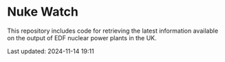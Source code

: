 # Nuke Watch

This repository includes code for retrieving the latest information available on the output of EDF nuclear power plants in the UK.

Last updated: 2024-11-14 19:11